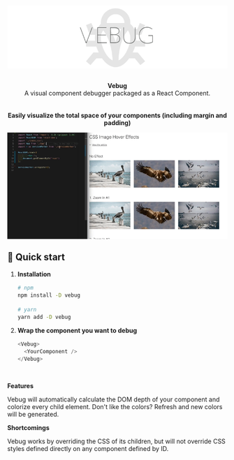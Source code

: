 <p align="center">
  <img src="src/images/vebug-logo.png" alt="vebug banner" align="center" />
</p>

<br />

<div align="center"><strong>Vebug</strong></div>
<div align="center">A visual component debugger packaged as a React Component.</div>

<br />
<br />

<div align="center"><strong>Easily visualize the total space of your components (including margin and padding)</strong></div>
<p align="center">
  <img src="src/images/vebug-demo.gif" alt="vebug demo" align="center" />
</p>

## 🚀 Quick start

1.  **Installation**

    ```sh
    # npm
    npm install -D vebug

    # yarn
    yarn add -D vebug
    ```

2.  **Wrap the component you want to debug**

    ```js
    <Vebug>
      <YourComponent />
    </Vebug>
    ```

<br/>

**Features**

Vebug will automatically calculate the DOM depth of your component and colorize every child element. Don't like the colors? Refresh and new colors will be generated.

**Shortcomings**

Vebug works by overriding the CSS of its children, but will not override CSS styles defined directly on any component defined by ID.

